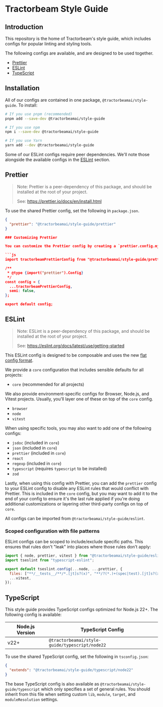 # Tractorbeam Style Guide

## Introduction

This repository is the home of Tractorbeam's style guide, which includes configs for popular linting and styling tools.

The following configs are available, and are designed to be used together.

- [Prettier](#prettier)
- [ESLint](#eslint)
- [TypeScript](#typescript)

## Installation

All of our configs are contained in one package, `@tractorbeamai/style-guide`. To install:

```sh
# If you use pnpm (recommended)
pnpm add --save-dev @tractorbeamai/style-guide

# If you use npm
npm i --save-dev @tractorbeamai/style-guide

# If you use Yarn
yarn add --dev @tractorbeamai/style-guide
```

Some of our ESLint configs require peer dependencies. We'll note those alongside the available configs in the [ESLint](#eslint) section.

## Prettier

> Note: Prettier is a peer-dependency of this package, and should be installed at the root of your project.
>
> See: https://prettier.io/docs/en/install.html

To use the shared Prettier config, set the following in `package.json`.

````json
{
  "prettier": "@tractorbeamai/style-guide/prettier"
}

### Customizing Prettier

You can customize the Prettier config by creating a `prettier.config.mjs` file in your project root.

```js
import tractorbeamPrettierConfig from "@tractorbeamai/style-guide/prettier";

/**
 * @type {import("prettier").Config}
 */
const config = {
  ...tractorbeamPrettierConfig,
  semi: false,
};

export default config;
````

## ESLint

> Note: ESLint is a peer-dependency of this package, and should be installed at the root of your project.
>
> See: https://eslint.org/docs/latest/use/getting-started

This ESLint config is designed to be composable and uses the new [flat config format](https://eslint.org/docs/latest/use/configure/configuration-files).

We provide a `core` configuration that includes sensible defaults for all projects:

- `core` (recommended for all projects)

We also provide environment-specific configs for Browser, Node.js, and Vitest projects. Usually, you'll layer one of these on top of the `core` config.

- `browser`
- `node`
- `vitest`

When using specific tools, you may also want to add one of the following configs:

- `jsdoc` (included in `core`)
- `json` (included in `core`)
- `prettier` (included in `core`)
- `react`
- `regexp` (included in `core`)
- `typescript` (requires `typescript` to be installed)
- `zod`

Lastly, when using this config with Prettier, you can add the `prettier` config to your ESLint config to disable any ESLint rules that would conflict with Prettier. This is included in the `core` config, but you may want to add it to the end of your config to ensure it's the last rule applied if you're doing additional customizations or layering other third-party configs on top of `core`.

All configs can be imported from `@tractorbeamai/style-guide/eslint`.

### Scoped configuration with file patterns

ESLint configs can be scoped to include/exclude specific paths. This ensures that rules don't "leak" into places where those rules don't apply:

```js
import { node, prettier, vitest } from "@tractorbeamai/style-guide/eslint";
import tseslint from "typescript-eslint";

export default tseslint.config(...node, ...prettier, {
  files: ["**/__tests__/**/*.[jt]s?(x)", "**/?(*.)+(spec|test).[jt]s?(x)"],
  ...vitest,
});
```

## TypeScript

This style guide provides TypeScript configs optimized for Node.js 22+. The following config is available:

| Node.js Version | TypeScript Config                              |
| --------------- | ---------------------------------------------- |
| v22+            | `@tractorbeamai/style-guide/typescript/node22` |

To use the shared TypeScript config, set the following in `tsconfig.json`:

```json
{
  "extends": "@tractorbeamai/style-guide/typescript/node22"
}
```

The base TypeScript config is also available as `@tractorbeamai/style-guide/typescript` which only specifies a set of general rules. You should inherit from this file when setting custom `lib`, `module`, `target`, and `moduleResolution` settings.
